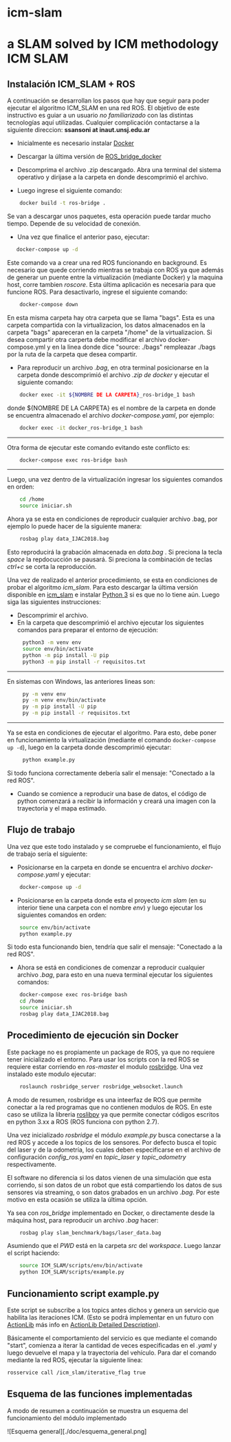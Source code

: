 # icm-slam
a SLAM solved by ICM methodology
ICM SLAM
===================

Instalación ICM_SLAM + ROS
--------------------------
A continuación se desarrollan los pasos que hay que seguir para poder ejecutar el algoritmo ICM_SLAM en una red ROS. El objetivo de este instructivo es guiar a un usuario *no familiarizado* con las distintas tecnologías aquí utilizadas. Cualquier complicación contactarse a la siguiente direccion: **ssansoni at inaut.unsj.edu.ar**

 - Inicialmente es necesario instalar [Docker](https://docs.docker.com/get-docker/)  
 - Descargar la última versión de [ROS_bridge_docker](https://github.com/Seba-san/icm-slam/files/7661068/docker_v2_1.zip)
 - Descomprima el archivo .zip descargado. Abra una terminal del sistema operativo y dirijase a la carpeta en donde descomprimió el archivo.

 - Luego ingrese el siguiente comando:
~~~bash
    docker build -t ros-bridge .
~~~

Se van a descargar unos paquetes, esta operación puede tardar mucho tiempo. Depende de su velocidad de conexión.

 - Una vez que finalice el anterior paso, ejecutar:
 ~~~bash
    docker-compose up -d 
 ~~~
   
Este comando va a crear una red ROS funcionando en background. Es necesario que quede corriendo mientras se trabaja con ROS ya que además de generar un puente entre la virtualización (mediante Docker) y la maquina host, corre tambien *roscore*. Esta última aplicación es necesaria para que funcione ROS.
Para desactivarlo, ingrese el siguiente comando:

~~~bash
    docker-compose down 
~~~

En esta misma carpeta hay otra carpeta que se llama "bags". Esta es una carpeta compartida con la virtualizacion, los datos almacenados en la carpeta "bags" apareceran en la carpeta "/home" de la virtualizacion. Si desea compartir otra carperta debe modificar el archivo docker-compose.yml y en la linea donde dice "source: ./bags" rempleazar ./bags por la ruta de la carpeta que desea compartir. 

 - Para reproducir un archivo *.bag*, en otra terminal posicionarse en la carpeta donde descomprimió el archivo *.zip de docker* y  ejecutar el siguiente comando:
~~~bash
    docker exec -it ${NOMBRE DE LA CARPETA}_ros-bridge_1 bash
~~~

donde ${NOMBRE DE LA CARPETA} es el nombre de la carpeta en donde se encuentra almacenado el archivo *docker-compose.yaml*, por ejemplo:
~~~bash
    docker exec -it docker_ros-bridge_1 bash
~~~

---

Otra forma de ejecutar este comando evitando este conflicto es:

~~~bash     
    docker-compose exec ros-bridge bash 
~~~
     
---
Luego, una vez dentro de la virtualización ingresar los siguientes comandos en orden:

~~~bash
    cd /home
    source iniciar.sh 
~~~


Ahora ya se esta en condiciones de reproducir cualquier archivo .bag, por ejemplo lo puede hacer de la siguiente manera: 
~~~bash
    rosbag play data_IJAC2018.bag
~~~

Esto reproducirá la grabación almacenada en *data.bag* . Si preciona la tecla *space* la repdocucción se pausará. Si preciona la combinación de teclas *ctrl+c* se corta la reproducción.

Una vez de realizado el anterior procedimiento, se esta en condiciones de probar el algoritmo *icm_slam*. Para esto descargar la última versión disponible en [icm_slam](https://github.com/Seba-san/icm-slam/files/7661067/ICM_SLAM_ROS_v2_1.zip) e instalar [Python 3](https://www.python.org/downloads/) si es que no lo tiene aún. Luego siga las siguientes instrucciones:

 - Descomprimir el archivo.
 - En la carpeta que descomprimió el archivo ejecutar los siguientes comandos para preparar el entorno de ejecución:

~~~bash
     python3 -m venv env
     source env/bin/activate
     python -m pip install -U pip
     python3 -m pip install -r requisitos.txt 
~~~

---

En sistemas con Windows, las anteriores lineas son:

~~~bash      
     py -m venv env
     py -m venv env/bin/activate
     py -m pip install -U pip
     py -m pip install -r requisitos.txt
~~~

---
Ya se esta en condiciones de ejecutar el algoritmo. Para esto, debe poner en funcionamiento la virtualización (mediante el comando  `docker-compose up -d`), luego en la carpeta donde descomprimió ejecutar:
   
~~~bash
     python example.py
~~~

Si todo funciona correctamente debería salir el mensaje: "Conectado a la red ROS".

- Cuando se comience a reproducir una base de datos, el código de python comenzará a recibir la información y creará una imagen con la trayectoria y el mapa estimado. 


Flujo de trabajo
-----------------

Una vez que este todo instalado y se compruebe el funcionamiento, el flujo de trabajo sería el siguiente:

- Posicionarse en la carpeta en donde se encuentra el archivo *docker-compose.yaml* y ejecutar:
~~~bash
    docker-compose up -d 
~~~

- Posicionarse en la carpeta donde esta el proyecto *icm slam* (en su interior tiene una carpeta con el nombre *env*) y luego ejecutar los siguientes comandos en orden:

~~~bash
    source env/bin/activate
    python example.py
~~~
Si todo esta funcionando bien, tendría que salir el mensaje: "Conectado a la red ROS". 

- Ahora se está en condiciones de comenzar a reproducir cualquier archivo *.bag*, para esto en una nueva terminal ejecutar los siguientes comandos:
  
~~~bash 
    docker-compose exec ros-bridge bash
    cd /home
    source iniciar.sh
    rosbag play data_IJAC2018.bag
~~~


Procedimiento de ejecución sin Docker
--------------------------------------

Este package no es propiamente un package de ROS, ya que no requiere tener inicializado el entorno. Para usar los scripts con la red ROS se requiere estar corriendo en *ros-master* el modulo [rosbridge](http://wiki.ros.org/rosbridge_suite). Una vez instalado este modulo ejecutar:
~~~bash
    roslaunch rosbridge_server rosbridge_websocket.launch
~~~

A modo de resumen, rosbridge es una inteerfaz de ROS que permite conectar a la red programas que no contienen modulos de ROS. En este caso se utiliza la libreria [roslibpy](https://roslibpy.readthedocs.io/en/latest/) ya que permite conectar códigos escritos en python 3.xx a ROS (ROS funciona con python 2.7). 

Una vez inicializado *rosbridge* el módulo *example.py* busca conectarse a la red ROS y accede a los topics de los sensores. Por defecto busca el topic del laser y de la odometría, los cuales deben especificarse en el archivo de configuración *config_ros.yaml* en *topic_laser* y *topic_odometry* respectivamente.

El software no diferencia si los datos vienen de una simulación que esta corriendo, si son datos de un robot que está compartiendo los datos de sus sensores via streaming, o son datos grabados en un archivo *.bag*. Por este motivo en esta ocasión se utiliza la última opción. 

Ya sea con *ros_bridge* implementado en Docker, o directamente desde la máquina host, para reproducir un archivo *.bag* hacer:

<!--Aún no está implementada la posibilidad de de ejecutar un *.bag* sin tener funcionando la red ROS. Con lo cual, se requiere tener instalado ROS para ejecutar el siguiente comando:-->

~~~bash
    rosbag play slam_benchmark/bags/laser_data.bag
~~~

Asumiendo que el *PWD* está en la carpeta *src* del *workspace*. Luego lanzar el script haciendo:

~~~bash
    source ICM_SLAM/scripts/env/bin/activate
    python ICM_SLAM/scripts/example.py
~~~

Funcionamiento script example.py
----------------------------------

Este script se subscribe a los topics antes dichos y genera un servicio que habilita las iteraciones ICM. (Esto se podrá implementar en un futuro con  [ActionLib](http://wiki.ros.org/actionlib) más info en [ActionLib Detailed Description](http://wiki.ros.org/actionlib/DetailedDescription>)).

Básicamente el comportamiento del servicio es que mediante el comando "start", comienza a iterar la cantidad de veces especificadas en el *.yaml* y luego devuelve el mapa y la trayectoria del vehículo. Para dar el comando mediante la red ROS, ejecutar la siguiente línea:
   ~~~bash
   rosservice call /icm_slam/iterative_flag true
   ~~~

Esquema de las funciones implementadas
--------------------------------------

A modo de resumen a continuación se muestra un esquema del funcionamiento del módulo implementado

![Esquema general][./doc/esquema_general.png]
